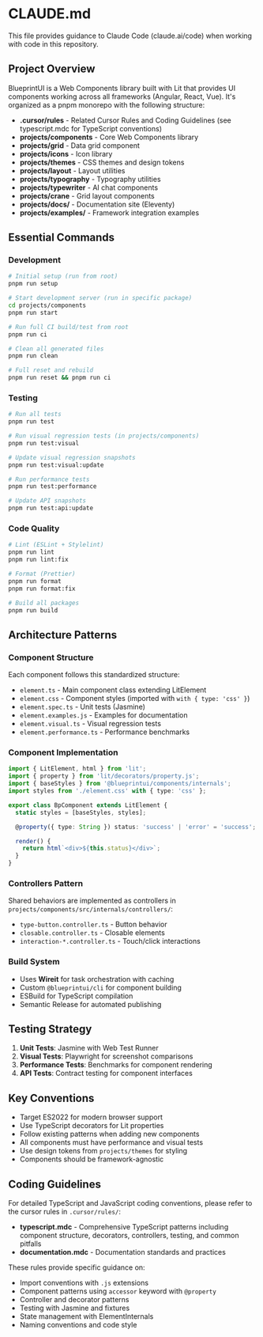 # CLAUDE.md

This file provides guidance to Claude Code (claude.ai/code) when working with code in this repository.

## Project Overview

BlueprintUI is a Web Components library built with Lit that provides UI components working across all frameworks (Angular, React, Vue). It's organized as a pnpm monorepo with the following structure:

- **.cursor/rules** - Related Cursor Rules and Coding Guidelines (see typescript.mdc for TypeScript conventions)
- **projects/components** - Core Web Components library
- **projects/grid** - Data grid component
- **projects/icons** - Icon library
- **projects/themes** - CSS themes and design tokens
- **projects/layout** - Layout utilities
- **projects/typography** - Typography utilities
- **projects/typewriter** - AI chat components
- **projects/crane** - Grid layout components
- **projects/docs/** - Documentation site (Eleventy)
- **projects/examples/** - Framework integration examples

## Essential Commands

### Development

```bash
# Initial setup (run from root)
pnpm run setup

# Start development server (run in specific package)
cd projects/components
pnpm run start

# Run full CI build/test from root
pnpm run ci

# Clean all generated files
pnpm run clean

# Full reset and rebuild
pnpm run reset && pnpm run ci
```

### Testing

```bash
# Run all tests
pnpm run test

# Run visual regression tests (in projects/components)
pnpm run test:visual

# Update visual regression snapshots
pnpm run test:visual:update

# Run performance tests
pnpm run test:performance

# Update API snapshots
pnpm run test:api:update
```

### Code Quality

```bash
# Lint (ESLint + Stylelint)
pnpm run lint
pnpm run lint:fix

# Format (Prettier)
pnpm run format
pnpm run format:fix

# Build all packages
pnpm run build
```

## Architecture Patterns

### Component Structure

Each component follows this standardized structure:

- `element.ts` - Main component class extending LitElement
- `element.css` - Component styles (imported with `with { type: 'css' }`)
- `element.spec.ts` - Unit tests (Jasmine)
- `element.examples.js` - Examples for documentation
- `element.visual.ts` - Visual regression tests
- `element.performance.ts` - Performance benchmarks

### Component Implementation

```typescript
import { LitElement, html } from 'lit';
import { property } from 'lit/decorators/property.js';
import { baseStyles } from '@blueprintui/components/internals';
import styles from './element.css' with { type: 'css' };

export class BpComponent extends LitElement {
  static styles = [baseStyles, styles];

  @property({ type: String }) status: 'success' | 'error' = 'success';

  render() {
    return html`<div>${this.status}</div>`;
  }
}
```

### Controllers Pattern

Shared behaviors are implemented as controllers in `projects/components/src/internals/controllers/`:

- `type-button.controller.ts` - Button behavior
- `closable.controller.ts` - Closable elements
- `interaction-*.controller.ts` - Touch/click interactions

### Build System

- Uses **Wireit** for task orchestration with caching
- Custom `@blueprintui/cli` for component building
- ESBuild for TypeScript compilation
- Semantic Release for automated publishing

## Testing Strategy

1. **Unit Tests**: Jasmine with Web Test Runner
2. **Visual Tests**: Playwright for screenshot comparisons
3. **Performance Tests**: Benchmarks for component rendering
4. **API Tests**: Contract testing for component interfaces

## Key Conventions

- Target ES2022 for modern browser support
- Use TypeScript decorators for Lit properties
- Follow existing patterns when adding new components
- All components must have performance and visual tests
- Use design tokens from `projects/themes` for styling
- Components should be framework-agnostic

## Coding Guidelines

For detailed TypeScript and JavaScript coding conventions, please refer to the cursor rules in `.cursor/rules/`:

- **typescript.mdc** - Comprehensive TypeScript patterns including component structure, decorators, controllers, testing, and common pitfalls
- **documentation.mdc** - Documentation standards and practices

These rules provide specific guidance on:

- Import conventions with `.js` extensions
- Component patterns using `accessor` keyword with `@property`
- Controller and decorator patterns
- Testing with Jasmine and fixtures
- State management with ElementInternals
- Naming conventions and code style
